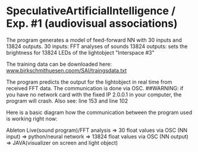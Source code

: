 # SpeculativeArtificialIntelligence / Exp. #1 (audiovisual associations)
The program generates a model of feed-forward NN with 30 inputs and 13824 outputs.
30 inputs: FFT analyses of sounds
13824 outputs: sets the brightness for 13824 LEDs of the lightobject "Interspace #3"

The training data can be downloaded here:
www.birkschmithuesen.cpom/SAI/traingsdata.txt

The program predicts the output for the lightobject in real time from received FFT data.
The communication is done via OSC.
##WARNING: if you have no network card with the fixed IP 2.0.0.1 in your computer, the program will crash. Also see: line 153 and line 102

Here is a basic diagram how the communication between the program used is working right now:

Ableton Live(sound program)/FFT analysis => 30 float values via OSC (NN input) => python/neural network => 13824 float values via OSC (NN output) => JAVA(visualizer on screen and light object) 
